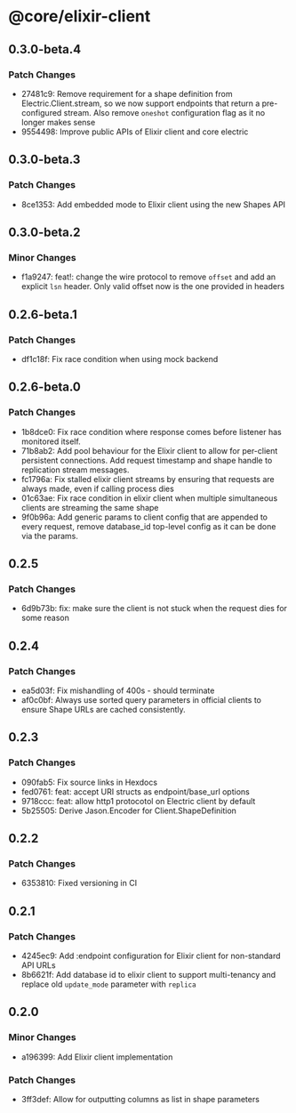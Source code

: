 # @core/elixir-client

## 0.3.0-beta.4

### Patch Changes

- 27481c9: Remove requirement for a shape definition from Electric.Client.stream, so we now support endpoints that return a pre-configured stream. Also remove `oneshot` configuration flag as it no longer makes sense
- 9554498: Improve public APIs of Elixir client and core electric

## 0.3.0-beta.3

### Patch Changes

- 8ce1353: Add embedded mode to Elixir client using the new Shapes API

## 0.3.0-beta.2

### Minor Changes

- f1a9247: feat!: change the wire protocol to remove `offset` and add an explicit `lsn` header. Only valid offset now is the one provided in headers

## 0.2.6-beta.1

### Patch Changes

- df1c18f: Fix race condition when using mock backend

## 0.2.6-beta.0

### Patch Changes

- 1b8dce0: Fix race condition where response comes before listener has monitored itself.
- 71b8ab2: Add pool behaviour for the Elixir client to allow for per-client persistent connections. Add request timestamp and shape handle to replication stream messages.
- fc1796a: Fix stalled elixir client streams by ensuring that requests are always made, even if calling process dies
- 01c63ae: Fix race condition in elixir client when multiple simultaneous clients are streaming the same shape
- 9f0b96a: Add generic params to client config that are appended to every request, remove database_id top-level config as it can be done via the params.

## 0.2.5

### Patch Changes

- 6d9b73b: fix: make sure the client is not stuck when the request dies for some reason

## 0.2.4

### Patch Changes

- ea5d03f: Fix mishandling of 400s - should terminate
- af0c0bf: Always use sorted query parameters in official clients to ensure Shape URLs are cached consistently.

## 0.2.3

### Patch Changes

- 090fab5: Fix source links in Hexdocs
- fed0761: feat: accept URI structs as endpoint/base_url options
- 9718ccc: feat: allow http1 protocotol on Electric client by default
- 5b25505: Derive Jason.Encoder for Client.ShapeDefinition

## 0.2.2

### Patch Changes

- 6353810: Fixed versioning in CI

## 0.2.1

### Patch Changes

- 4245ec9: Add :endpoint configuration for Elixir client for non-standard API URLs
- 8b6621f: Add database id to elixir client to support multi-tenancy and replace old `update_mode` parameter with `replica`

## 0.2.0

### Minor Changes

- a196399: Add Elixir client implementation

### Patch Changes

- 3ff3def: Allow for outputting columns as list in shape parameters
